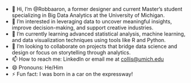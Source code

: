- 👋 Hi, I’m @Robbaaron, a former designer and current Master’s student specializing in Big Data Analytics at the University of Michigan.
- 👀 I’m interested in leveraging data to uncover meaningful insights, improve decision-making, and support creative industries.
- 🌱 I’m currently learning advanced statistical analysis, machine learning, and data visualization techniques using tools like R and Python.
- 💞️ I’m looking to collaborate on projects that bridge data science and design or focus on storytelling through analytics.
- 📫 How to reach me: LinkedIn or email me at collis@umich.edu
- 😄 Pronouns: He/Him
- ⚡ Fun fact: I was born in a car on the expressway!

<!---
Robbaaron/Robbaaron is a ✨ special ✨ repository because its `README.md` (this file) appears on your GitHub profile.
You can click the Preview link to take a look at your changes.
--->
